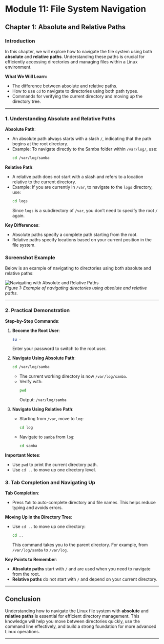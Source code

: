 # Module 11: File System Navigation
## Chapter 1: Absolute and Relative Paths

### Introduction
In this chapter, we will explore how to navigate the file system using both **absolute** and **relative paths**. Understanding these paths is crucial for efficiently accessing directories and managing files within a Linux environment.

**What We Will Learn:**
- The difference between absolute and relative paths.
- How to use `cd` to navigate to directories using both path types.
- Commands for verifying the current directory and moving up the directory tree.

---

### 1. Understanding Absolute and Relative Paths

**Absolute Path**:
- An absolute path always starts with a slash `/`, indicating that the path begins at the root directory.
- Example: To navigate directly to the Samba folder within `/var/log/`, use:
  ```bash
  cd /var/log/samba
  ```

**Relative Path**:
- A relative path does not start with a slash and refers to a location relative to the current directory.
- Example: If you are currently in `/var`, to navigate to the `logs` directory, use:
  ```bash
  cd logs
  ```
  Since `logs` is a subdirectory of `/var`, you don’t need to specify the root `/` again.

**Key Differences**:
- Absolute paths specify a complete path starting from the root.
- Relative paths specify locations based on your current position in the file system.

### Screenshot Example
Below is an example of navigating to directories using both absolute and relative paths:

![Navigating with Absolute and Relative Paths](screenshots/11-absolute-relative-paths.png)  
*Figure 1: Example of navigating directories using absolute and relative paths.*

---

### 2. Practical Demonstration

**Step-by-Step Commands**:

1. **Become the Root User**:
   ```bash
   su -
   ```
   Enter your password to switch to the root user.

2. **Navigate Using Absolute Path**:
   ```bash
   cd /var/log/samba
   ```
   - The current working directory is now `/var/log/samba`.
   - Verify with:
     ```bash
     pwd
     ```
     Output: `/var/log/samba`

3. **Navigate Using Relative Path**:
   - Starting from `/var`, move to `log`:
     ```bash
     cd log
     ```
   - Navigate to `samba` from `log`:
     ```bash
     cd samba
     ```

**Important Notes**:
- Use `pwd` to print the current directory path.
- Use `cd ..` to move up one directory level.

### 3. Tab Completion and Navigating Up

**Tab Completion**:
- Press `Tab` to auto-complete directory and file names. This helps reduce typing and avoids errors.

**Moving Up in the Directory Tree**:
- Use `cd ..` to move up one directory:
  ```bash
  cd ..
  ```
  This command takes you to the parent directory. For example, from `/var/log/samba` to `/var/log`.

**Key Points to Remember**:
- **Absolute paths** start with `/` and are used when you need to navigate from the root.
- **Relative paths** do not start with `/` and depend on your current directory.

---

## Conclusion

Understanding how to navigate the Linux file system with **absolute** and **relative paths** is essential for efficient directory management. This knowledge will help you move between directories quickly, use the command line effectively, and build a strong foundation for more advanced Linux operations.

---
